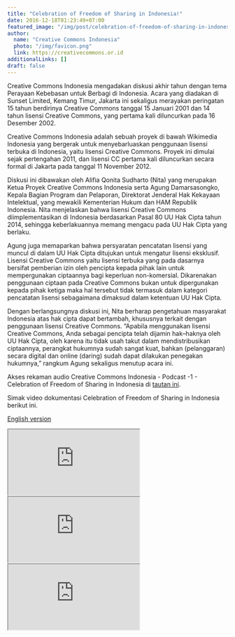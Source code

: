 ```yaml
---
title: "Celebration of Freedom of Sharing in Indonesia!"
date: 2016-12-18T01:23:49+07:00
featured_image: "/img/post/celebration-of-freedom-of-sharing-in-indonesia/DSC_0150.JPG"
author:
  name: "Creative Commons Indonesia"
  photo: "/img/favicon.png"
  link: https://creativecommons.or.id
additionalLinks: []
draft: false
---
```


Creative Commons Indonesia mengadakan diskusi akhir tahun dengan tema Perayaan Kebebasan untuk Berbagi di Indonesia. Acara yang diadakan di Sunset Limited, Kemang Timur, Jakarta ini sekaligus merayakan peringatan 15 tahun berdirinya Creative Commons tanggal 15 Januari 2001 dan 14 tahun lisensi Creative Commons, yang pertama kali diluncurkan pada 16 Desember 2002.

Creative Commons Indonesia adalah sebuah proyek di bawah Wikimedia Indonesia yang bergerak untuk menyebarluaskan penggunaan lisensi terbuka di Indonesia, yaitu lisensi Creative Commons. Proyek ini dimulai sejak pertengahan 2011, dan lisensi CC pertama kali diluncurkan secara formal di Jakarta pada tanggal 11 November 2012.

Diskusi ini dibawakan oleh Alifia Qonita Sudharto (Nita) yang merupakan Ketua Proyek Creative Commons Indonesia serta Agung Damarsasongko, Kepala Bagian Program dan Pelaporan, Direktorat Jenderal Hak Kekayaan Intelektual, yang mewakili Kementerian Hukum dan HAM Republik Indonesia. Nita menjelaskan bahwa lisensi Creative Commons diimplementasikan di Indonesia berdasarkan Pasal 80 UU Hak Cipta tahun 2014, sehingga keberlakuannya memang mengacu pada UU Hak Cipta yang berlaku.

Agung juga memaparkan bahwa persyaratan pencatatan lisensi yang muncul di dalam UU Hak Cipta ditujukan untuk mengatur lisensi eksklusif. Lisensi Creative Commons yaitu lisensi terbuka yang pada dasarnya bersifat pemberian izin oleh pencipta kepada pihak lain untuk mempergunakan ciptaannya bagi keperluan non-komersial. Dikarenakan penggunaan ciptaan pada Creative Commons bukan untuk dipergunakan kepada pihak ketiga maka hal tersebut tidak termasuk dalam kategori pencatatan lisensi sebagaimana dimaksud dalam ketentuan UU Hak Cipta.

Dengan berlangsungnya diskusi ini, Nita berharap pengetahuan masyarakat Indonesia atas hak cipta dapat bertambah, khususnya terkait dengan penggunaan lisensi Creative Commons. “Apabila menggunakan lisensi Creative Commons, Anda sebagai pencipta telah dijamin hak–haknya oleh UU Hak Cipta, oleh karena itu tidak usah takut dalam mendistribusikan ciptaannya, perangkat hukumnya sudah sangat kuat, bahkan (pelanggaran) secara digital dan online (daring) sudah dapat dilakukan penegakan hukumnya,” rangkum Agung sekaligus menutup acara ini.

Akses rekaman audio Creative Commons Indonesia - Podcast -1 - Celebration of Freedom of Sharing in Indonesia di [tautan ini](https://commons.wikimedia.org/wiki/File:Creative_Commons_Indonesia_-_Podcast_-1_-_Celebration_of_Freedom_of_Sharing_in_Indonesia.ogg).

Simak video dokumentasi Celebration of Freedom of Sharing in Indonesia berikut ini.

[English version](https://creativecommons.org/2017/01/27/watch-listen-celebration-freedom-sharing-indonesia/)

<iframe src="https://www.youtube.com/embed/JPUwCPlXNfI" title="YouTube video" allowfullscreen></iframe>

<iframe src="https://www.youtube.com/embed/3lvcvV1g_k8" title="YouTube video" allowfullscreen></iframe>

<iframe src="https://www.youtube.com/embed/JzOggdE1juE" title="YouTube video" allowfullscreen></iframe>